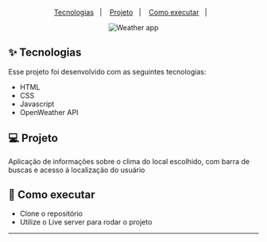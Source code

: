 <p align="center">
  <a href="#-tecnologias">Tecnologias</a>&nbsp;&nbsp;&nbsp;|&nbsp;&nbsp;&nbsp;
  <a href="#-projeto">Projeto</a>&nbsp;&nbsp;&nbsp;|&nbsp;&nbsp;&nbsp;
  <a href="#-como-executar">Como executar</a>&nbsp;&nbsp;&nbsp;|&nbsp;&nbsp;&nbsp;
</p>
<p align="center">
  <img alt="Weather app" src="https://user-images.githubusercontent.com/76459023/202335972-a5e01ea1-e1c5-4a24-9212-07607045dfd3.png">
</p>
  





## ✨ Tecnologias

Esse projeto foi desenvolvido com as seguintes tecnologias:

- HTML
- CSS
- Javascript
- OpenWeather API


## 💻 Projeto

Aplicação de informações sobre o clima do local escolhido, com barra de buscas e acesso à localização do usuário


## 🚀 Como executar

- Clone o repositório
- Utilize o Live server para rodar o projeto

---
